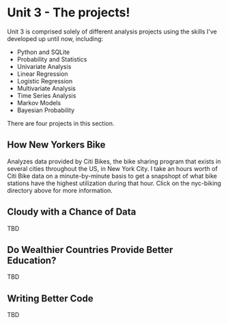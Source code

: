 # Unit 3 - The projects! #

Unit 3 is comprised solely of different analysis projects using the skills I've developed up until now, including:
* Python and SQLite
* Probability and Statistics
* Univariate Analysis
* Linear Regression
* Logistic Regression
* Multivariate Analysis
* Time Series Analysis
* Markov Models
* Bayesian Probability

There are four projects in this section.

## How New Yorkers Bike ##
Analyzes data provided by Citi Bikes, the bike sharing program that exists in several cities throughout the US, in New York City. I take an hours worth of Citi Bike data on a minute-by-minute basis to get a snapshopt of what bike stations have the highest utilization during that hour. Click on the nyc-biking directory above for more information.

## Cloudy with a Chance of Data ##
TBD

## Do Wealthier Countries Provide Better Education? ##
TBD

## Writing Better Code ##
TBD